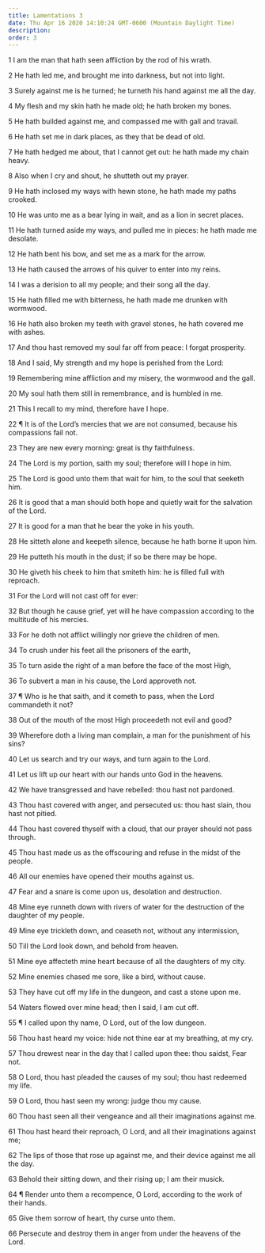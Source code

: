 ```yaml
---
title: Lamentations 3
date: Thu Apr 16 2020 14:10:24 GMT-0600 (Mountain Daylight Time)
description: 
order: 3
---
```


<p>1 I am the man that hath seen affliction by the rod of his wrath.</p>
<p>2 He hath led me, and brought me into darkness, but not into light.</p>
<p>
  3 Surely against me is he turned; he turneth his hand against me all the day.
</p>
<p>4 My flesh and my skin hath he made old; he hath broken my bones.</p>
<p>5 He hath builded against me, and compassed me with gall and travail.</p>
<p>6 He hath set me in dark places, as they that be dead of old.</p>
<p>
  7 He hath hedged me about, that I cannot get out: he hath made my chain heavy.
</p>
<p>8 Also when I cry and shout, he shutteth out my prayer.</p>
<p>
  9 He hath inclosed my ways with hewn stone, he hath made my paths crooked.
</p>
<p>
  10 He was unto me as a bear lying in wait, and as a lion in secret places.
</p>
<p>
  11 He hath turned aside my ways, and pulled me in pieces: he hath made me
  desolate.
</p>
<p>12 He hath bent his bow, and set me as a mark for the arrow.</p>
<p>13 He hath caused the arrows of his quiver to enter into my reins.</p>
<p>14 I was a derision to all my people; and their song all the day.</p>
<p>
  15 He hath filled me with bitterness, he hath made me drunken with wormwood.
</p>
<p>
  16 He hath also broken my teeth with gravel stones, he hath covered me with
  ashes.
</p>
<p>17 And thou hast removed my soul far off from peace: I forgat prosperity.</p>
<p>18 And I said, My strength and my hope is perished from the Lord:</p>
<p>19 Remembering mine affliction and my misery, the wormwood and the gall.</p>
<p>20 My soul hath them still in remembrance, and is humbled in me.</p>
<p>21 This I recall to my mind, therefore have I hope.</p>
<p>
  22 &#xB6; It is of the Lord&#x2019;s mercies that we are not consumed, because
  his compassions fail not.
</p>
<p>23 They are new every morning: great is thy faithfulness.</p>
<p>24 The Lord is my portion, saith my soul; therefore will I hope in him.</p>
<p>
  25 The Lord is good unto them that wait for him, to the soul that seeketh him.
</p>
<p>
  26 It is good that a man should both hope and quietly wait for the salvation
  of the Lord.
</p>
<p>27 It is good for a man that he bear the yoke in his youth.</p>
<p>
  28 He sitteth alone and keepeth silence, because he hath borne it upon him.
</p>
<p>29 He putteth his mouth in the dust; if so be there may be hope.</p>
<p>
  30 He giveth his cheek to him that smiteth him: he is filled full with
  reproach.
</p>
<p>31 For the Lord will not cast off for ever:</p>
<p>
  32 But though he cause grief, yet will he have compassion according to the
  multitude of his mercies.
</p>
<p>33 For he doth not afflict willingly nor grieve the children of men.</p>
<p>34 To crush under his feet all the prisoners of the earth,</p>
<p>35 To turn aside the right of a man before the face of the most High,</p>
<p>36 To subvert a man in his cause, the Lord approveth not.</p>
<p>
  37 &#xB6; Who is he that saith, and it cometh to pass, when the Lord
  commandeth it not?
</p>
<p>38 Out of the mouth of the most High proceedeth not evil and good?</p>
<p>
  39 Wherefore doth a living man complain, a man for the punishment of his sins?
</p>
<p>40 Let us search and try our ways, and turn again to the Lord.</p>
<p>41 Let us lift up our heart with our hands unto God in the heavens.</p>
<p>42 We have transgressed and have rebelled: thou hast not pardoned.</p>
<p>
  43 Thou hast covered with anger, and persecuted us: thou hast slain, thou hast
  not pitied.
</p>
<p>
  44 Thou hast covered thyself with a cloud, that our prayer should not pass
  through.
</p>
<p>
  45 Thou hast made us as the offscouring and refuse in the midst of the people.
</p>
<p>46 All our enemies have opened their mouths against us.</p>
<p>47 Fear and a snare is come upon us, desolation and destruction.</p>
<p>
  48 Mine eye runneth down with rivers of water for the destruction of the
  daughter of my people.
</p>
<p>49 Mine eye trickleth down, and ceaseth not, without any intermission,</p>
<p>50 Till the Lord look down, and behold from heaven.</p>
<p>51 Mine eye affecteth mine heart because of all the daughters of my city.</p>
<p>52 Mine enemies chased me sore, like a bird, without cause.</p>
<p>53 They have cut off my life in the dungeon, and cast a stone upon me.</p>
<p>54 Waters flowed over mine head; then I said, I am cut off.</p>
<p>55 &#xB6; I called upon thy name, O Lord, out of the low dungeon.</p>
<p>
  56 Thou hast heard my voice: hide not thine ear at my breathing, at my cry.
</p>
<p>
  57 Thou drewest near in the day that I called upon thee: thou saidst, Fear
  not.
</p>
<p>
  58 O Lord, thou hast pleaded the causes of my soul; thou hast redeemed my
  life.
</p>
<p>59 O Lord, thou hast seen my wrong: judge thou my cause.</p>
<p>
  60 Thou hast seen all their vengeance and all their imaginations against me.
</p>
<p>
  61 Thou hast heard their reproach, O Lord, and all their imaginations against
  me;
</p>
<p>
  62 The lips of those that rose up against me, and their device against me all
  the day.
</p>
<p>63 Behold their sitting down, and their rising up; I am their musick.</p>
<p>
  64 &#xB6; Render unto them a recompence, O Lord, according to the work of
  their hands.
</p>
<p>65 Give them sorrow of heart, thy curse unto them.</p>
<p>
  66 Persecute and destroy them in anger from under the heavens of the Lord.
</p>
